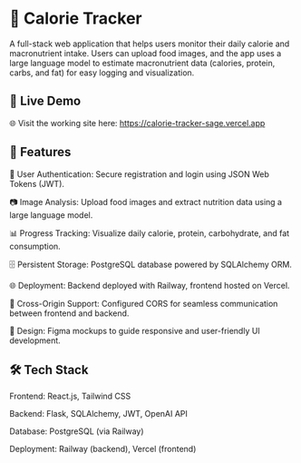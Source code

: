 # 🥗 Calorie Tracker
A full-stack web application that helps users monitor their daily calorie and macronutrient intake. Users can upload food images, and the app uses a large language model to estimate macronutrient data (calories, protein, carbs, and fat) for easy logging and visualization.

## 🔗 Live Demo
🌐 Visit the working site here: https://calorie-tracker-sage.vercel.app

## 🔧 Features
🔐 User Authentication: Secure registration and login using JSON Web Tokens (JWT).

📷 Image Analysis: Upload food images and extract nutrition data using a large language model.

📊 Progress Tracking: Visualize daily calorie, protein, carbohydrate, and fat consumption.

🗄️ Persistent Storage: PostgreSQL database powered by SQLAlchemy ORM.

🌐 Deployment: Backend deployed with Railway, frontend hosted on Vercel.

🔄 Cross-Origin Support: Configured CORS for seamless communication between frontend and backend.

🎨 Design: Figma mockups to guide responsive and user-friendly UI development.

## 🛠️ Tech Stack
Frontend: React.js, Tailwind CSS

Backend: Flask, SQLAlchemy, JWT, OpenAI API

Database: PostgreSQL (via Railway)

Deployment: Railway (backend), Vercel (frontend)
